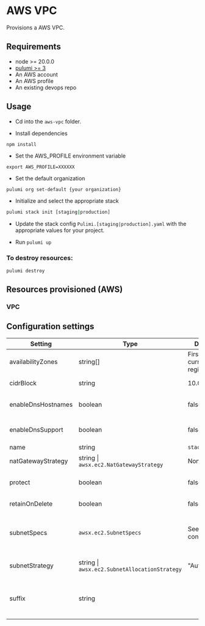 # AWS VPC

Provisions a AWS VPC.

## Requirements

* node >= 20.0.0
* [pulumi >= 3](https://www.pulumi.com/docs/install/)
* An AWS account
* An AWS profile
* An existing devops repo


## Usage

* Cd into the `aws-vpc` folder.

* Install dependencies 

```
npm install
```

* Set the AWS_PROFILE environment variable

```
export AWS_PROFILE=XXXXXX
```

* Set the default organization 

```bash
pulumi org set-default {your organization}
```

* Initialize and select the appropriate stack

```bash
pulumi stack init [staging|production]
```

* Update the stack config `Pulimi.[staging|production].yaml` with the appropriate values for your project.

* Run `pulumi up`

### To destroy resources:

```
pulumi destroy
```

## Resources provisioned (AWS)

### VPC


## Configuration settings

| Setting | Type | Default | Description |
|---------|------|---------|-------------|
| availabilityZones | string[] | First 3 AZ in current region | Availability zones in which to create subnets |
| cidrBlock | string | 10.0.0.0/16 | The CIDR block for the VPC |
| enableDnsHostnames | boolean | false | A boolean flag to enable/disable DNS hostnames in the VPC |
| enableDnsSupport  | boolean | false | A boolean flag to enable/disable DNS support in the VPC |
| name | string | `stack` | The name  of the VPC |
| natGatewayStrategy | string \| `awsx.ec2.NatGatewayStrategy` | None | None, Single, OnePerAZ |
| protect | boolean | false | Protect resources from accidental deletion |
| retainOnDelete | boolean | false | Retain resoruces when destroyed |
| subnetSpecs | `awsx.ec2.SubnetSpecs` | See stack config | A list of subnet specs that should be deployed to each AZ specified in availabilityZoneNames |
| subnetStrategy | string \| `awsx.ec2.SubnetAllocationStrategy` | "Auto" | The strategy to use when allocating subnets for the VPC |
| suffix | string | | Suffix for resources names to ensure unicity over time. We recommend to use datestamp `YYYYMMDD` | 
